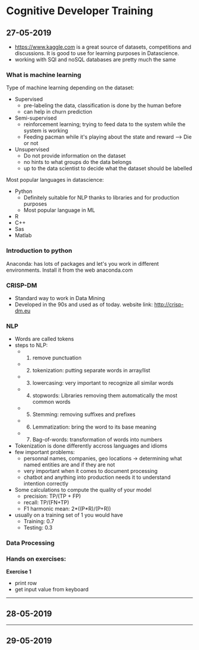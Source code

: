 # Cognitive Developer Training

## 27-05-2019

* https://www.kaggle.com is a great source of datasets, competitions and discussions. It is good to use for learning purposes in Datascience.
* working with SQl and noSQL databases are pretty much the same
### What is machine learning

Type of machine learning depending on the dataset:
* Supervised
    * pre-labeling the data, classification is done by the human before
    * can help in churn prediction
* Semi-supervised
    * reinforcement learning; trying to feed data to the system while the system is working
    * Feeding pacman while it's playing about the state and reward --> Die or not
* Unsupervised 
    * Do not provide information on the dataset
    * no hints to what groups do the data belongs
    * up to the data scientist to decide what the dataset should be labelled

Most popular languages in datascience:
* Python
    * Definitely suitable for NLP thanks to libraries and for production purposes
    * Most popular language in ML
* R
* C++
* Sas
* Matlab

### Introduction to python

Anaconda: has lots of packages and let's you work in different environments. Install it from the web anaconda.com

### CRISP-DM
* Standard way to work in Data Mining
* Developed in the 90s and used as of today. website link: http://crisp-dm.eu

### NLP
* Words are called tokens
* steps to NLP:
    * 1) remove punctuation
    * 2) tokenization: putting separate words in array/list
    * 3) lowercasing: very important to recognize all similar words
    * 4) stopwords: Libraries removing them automatically the most common words
    * 5) Stemming: removing suffixes and prefixes
    * 6) Lemmatization: bring the word to its base meaning
    * 7) Bag-of-words: transformation of words into numbers
* Tokenization is done differently accross languages and idioms
* few important problems:
    * personnal names, companies, geo locations -> determining what named entities are and if they are not
    * very important when it comes to document processing
    * chatbot and anything into production needs it to understand intention correctly
* Some calculations to compute the quality of your model
    * precision: TP/(TP + FP)
    * recall: TP/(FN+TP)
    * F1 harmonic mean: 2*((P*R)/(P+R))
* usually on a training set of 1 you would have
    * Training: 0.7
    * Testing: 0.3

### Data Processing

### Hands on exercises:

**Exercise 1**
* print row
* get input value from keyboard



----

## 28-05-2019

----
## 29-05-2019